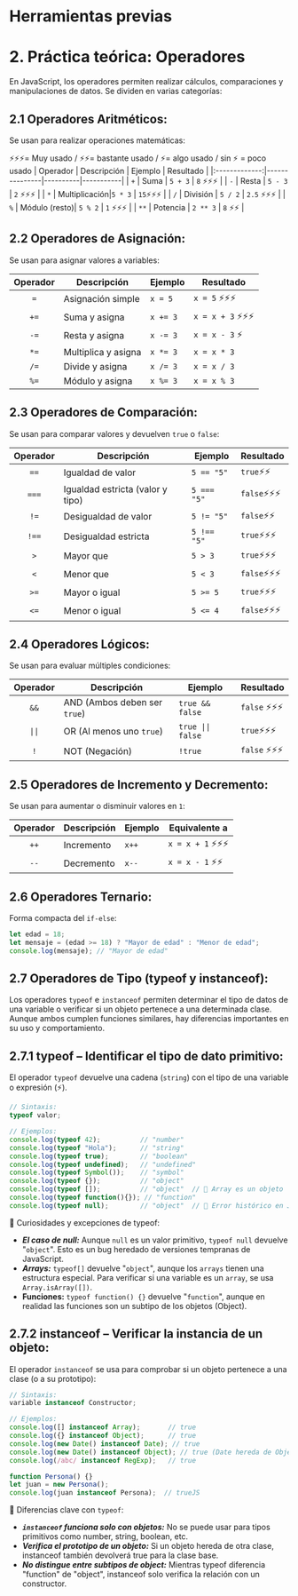 # Herramientas previas


# 2. Práctica teórica:  Operadores


En JavaScript, los operadores permiten realizar cálculos, comparaciones y manipulaciones de datos. Se dividen en varias categorías:

## 2.1 Operadores Aritméticos:

Se usan para realizar operaciones matemáticas:


⚡⚡⚡= Muy usado / ⚡⚡= bastante usado / ⚡= algo usado / sin ⚡ = poco usado
| Operador      |  Descripción  | Ejemplo  | Resultado |
|:-------------:|---------------|----------|-----------|
| `+`           |   Suma        | `5 + 3`  |   `8`   ⚡⚡⚡  |
| `-`           |   Resta       | `5 - 3`  |  `2`   ⚡⚡⚡   |
| `*`           | Multiplicación|`5 * 3`   |    `15`⚡⚡⚡   |
| `/`           | División      | `5 / 2`  |  `2.5`  ⚡⚡⚡  |
| `%`           | Módulo (resto)| `5 % 2`  |     `1` ⚡⚡⚡  |
| `**`          | Potencia      | `2 ** 3` |      `8` ⚡⚡ |



## 2.2 Operadores de Asignación:

Se usan para asignar valores a variables:

| Operador      |  Descripción | Ejemplo | Resultado |
|:-------------:|--------------|---------|-----------|
| `=`           |   Asignación simple | `x = 5`   |  `x = 5`   ⚡⚡⚡     |
| `+=`          |   Suma y asigna     | `x += 3`  | `x = x + 3` ⚡⚡⚡   |
| `-=`          | Resta y asigna      |`x -= 3`   |   `x = x - 3`  ⚡ |
| `*=`          | Multiplica y asigna | `x *= 3`  | `x = x * 3`     |
| `/=`          | Divide y asigna     | `x /= 3`  |   `x = x / 3`   |
| `%=`          | Módulo y asigna     | `x %= 3`  |    `x = x % 3`  |


## 2.3 Operadores de Comparación:

Se usan para comparar valores y devuelven `true` o `false`:

| Operador | Descripción                 | Ejemplo  | Resultado |
|:--------:|-----------------------------|---------|-----------|
| `==`     | Igualdad de valor           | `5 == "5"`  | `true`⚡⚡ |
| `===`    | Igualdad estricta (valor y tipo) | `5 === "5"` | `false`⚡⚡⚡ |
| `!=`     | Desigualdad de valor        | `5 != "5"`  | `false`⚡⚡ |
| `!==`    | Desigualdad estricta        | `5 !== "5"` | `true`⚡⚡⚡  |
| `>`      | Mayor que                   | `5 > 3`  | `true`⚡⚡⚡  |
| `<`      | Menor que                   | `5 < 3`  | `false`⚡⚡⚡ |
| `>=`     | Mayor o igual               | `5 >= 5`  | `true`⚡⚡⚡  |
| `<=`     | Menor o igual               | `5 <= 4`  | `false`⚡⚡⚡ |

## 2.4 Operadores Lógicos:

Se usan para evaluar múltiples condiciones:

| Operador | Descripción              | Ejemplo        | Resultado |
|:--------:|--------------------------|---------------|-----------|
| `&&`     | AND (Ambos deben ser `true`) | `true && false` | `false` ⚡⚡⚡|
| `\|\|`   | OR (Al menos uno `true`)  | `true \|\| false` | `true`⚡⚡⚡  |
| `!`      | NOT (Negación)           | `!true`        | `false` ⚡⚡⚡ |

## 2.5 Operadores de Incremento y Decremento:

Se usan para aumentar o disminuir valores en `1`:

| Operador | Descripción  | Ejemplo  | Equivalente a   |
|:--------:|-------------|---------|----------------|
| `++`     | Incremento  | `x++`   | `x = x + 1` ⚡⚡⚡    |
| `--`     | Decremento  | `x--`   | `x = x - 1` ⚡⚡    |

## 2.6 Operadores Ternario:

Forma compacta del `if-else`:

```js
let edad = 18;
let mensaje = (edad >= 18) ? "Mayor de edad" : "Menor de edad";
console.log(mensaje); // "Mayor de edad"
```

## 2.7 Operadores de Tipo (typeof y instanceof):

Los operadores `typeof` e `instanceof` permiten determinar el tipo de datos de una variable o verificar si un objeto pertenece a una determinada clase. Aunque ambos cumplen funciones similares, hay diferencias importantes en su uso y comportamiento.

## 2.7.1 typeof – Identificar el tipo de dato primitivo:

El operador `typeof` devuelve una cadena (`string`) con el tipo de una variable o expresión (⚡).

```js
// Sintaxis:
typeof valor;

// Ejemplos:
console.log(typeof 42);          // "number"
console.log(typeof "Hola");      // "string"
console.log(typeof true);        // "boolean"
console.log(typeof undefined);   // "undefined"
console.log(typeof Symbol());    // "symbol"
console.log(typeof {});          // "object"
console.log(typeof []);          // "object"  // 🚨 Array es un objeto
console.log(typeof function(){}); // "function"
console.log(typeof null);        // "object"  // 🚨 Error histórico en JS
```

🚨 Curiosidades y excepciones de typeof:

* **_El caso de null:_** Aunque `null` es un valor primitivo, `typeof null` devuelve "`object`". Esto es un bug heredado de versiones tempranas de JavaScript.
* **_Arrays:_** `typeof[]` devuelve "`object`", aunque los `arrays` tienen una estructura especial. Para verificar si una variable es un `array`, se usa `Array.isArray([])`.
* **Funciones:** `typeof function() {}` devuelve "`function`", aunque en realidad las funciones son un subtipo de los objetos (Object).


## 2.7.2 instanceof – Verificar la instancia de un objeto:

El operador `instanceof` se usa para comprobar si un objeto pertenece a una clase (o a su prototipo):

```js
// Sintaxis:
variable instanceof Constructor;

// Ejemplos:
console.log([] instanceof Array);       // true
console.log({} instanceof Object);      // true
console.log(new Date() instanceof Date); // true
console.log(new Date() instanceof Object); // true (Date hereda de Object)
console.log(/abc/ instanceof RegExp);   // true

function Persona() {}
let juan = new Persona();
console.log(juan instanceof Persona);  // trueJS
```

🚨 Diferencias clave con `typeof`:
* **_`instanceof` funciona solo con objetos:_** No se puede usar para tipos primitivos como number, string, boolean, etc.
* **_Verifica el prototipo de un objeto:_** Si un objeto hereda de otra clase, instanceof también devolverá true para la clase base.
* **_No distingue entre subtipos de object:_** Mientras typeof diferencia "function" de "object", instanceof solo verifica la relación con un constructor.